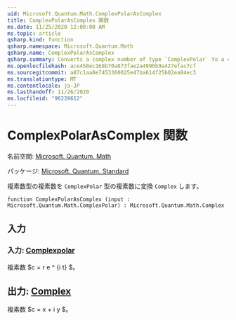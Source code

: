 ```yaml
---
uid: Microsoft.Quantum.Math.ComplexPolarAsComplex
title: ComplexPolarAsComplex 関数
ms.date: 11/25/2020 12:00:00 AM
ms.topic: article
qsharp.kind: function
qsharp.namespace: Microsoft.Quantum.Math
qsharp.name: ComplexPolarAsComplex
qsharp.summary: Converts a complex number of type `ComplexPolar` to a complex number of type `Complex`.
ms.openlocfilehash: ace458ec168b70a873fae2a4990b9a427efac7cf
ms.sourcegitcommit: a87c1aa8e7453360025e47ba614f25b02ea84ec3
ms.translationtype: MT
ms.contentlocale: ja-JP
ms.lasthandoff: 11/26/2020
ms.locfileid: "96228612"
---
```

# <a name="complexpolarascomplex-function"></a>ComplexPolarAsComplex 関数

名前空間: [Microsoft. Quantum. Math](xref:Microsoft.Quantum.Math)

パッケージ: [Microsoft. Quantum. Standard](https://nuget.org/packages/Microsoft.Quantum.Standard)


複素数型の複素数を `ComplexPolar` 型の複素数に変換 `Complex` します。

```qsharp
function ComplexPolarAsComplex (input : Microsoft.Quantum.Math.ComplexPolar) : Microsoft.Quantum.Math.Complex
```


## <a name="input"></a>入力

### <a name="input--complexpolar"></a>入力: [Complexpolar](xref:Microsoft.Quantum.Math.ComplexPolar)

複素数 $c = r e ^ {i t} $。



## <a name="output--complex"></a>出力: [Complex](xref:Microsoft.Quantum.Math.Complex)

複素数 $c = x + i y $。